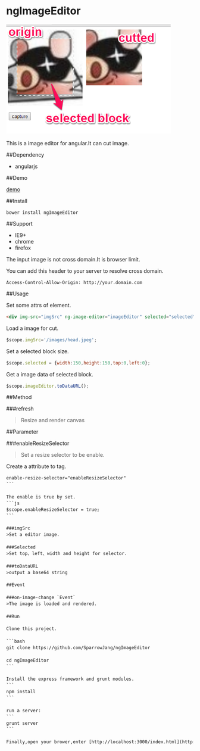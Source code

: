 ngImageEditor
=============

![demo image](/public/images/screenprint.png)

This is a image editor for angular.It can cut image.

##Dependency

* angularjs

##Demo

[demo](http://sparrowhome.twbbs.org/example/bower_components/ngImageEditor/public/index.html)

##Install

```
bower install ngImageEditor
```

##Support

* IE9+
* chrome
* firefox

The input image is not cross domain.It is browser limit.

You can add this header to your server to resolve cross domain.

```
Access-Control-Allow-Origin: http://your.domain.com
```

##Usage

Set some attrs of element.

```html
<div img-src="imgSrc" ng-image-editor="imageEditor" selected="selected"></div>
```

Load a image for cut.

```js
$scope.imgSrc='/images/head.jpeg';
```

Set a selected block size.

```js
$scope.selected = {width:150,height:150,top:0,left:0};
```

Get a image data of selected block.

```js
$scope.imageEditor.toDataURL();
```

##Method

###refresh
>Resize and render canvas

##Parameter

###enableResizeSelector
>Set a resize selector to be enable.

Create a attribute to tag.
````html
enable-resize-selector="enableResizeSelector"
```

The enable is true by set.
```js
$scope.enableResizeSelector = true;
```

###imgSrc
>Set a editor image.

###Selected
>Set top、left、width and height for selector.

###toDataURL
>output a base64 string

##Event

###on-image-change `Event`
>The image is loaded and rendered.

##Run
 
Clone this project.
 
```bash
git clone https://github.com/SparrowJang/ngImageEditor
 
cd ngImageEditor
```
 
Install the express framework and grunt modules.
```
npm install
```
 
run a server:
```
grunt server
```
 
Finally,open your brower,enter [http://localhost:3000/index.html](http://localhost/index.html).


